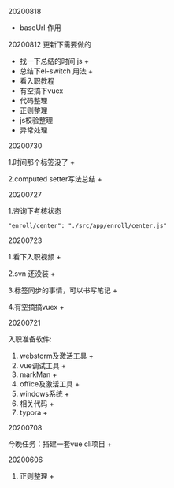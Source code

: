 20200818

- baseUrl 作用



20200812 更新下需要做的

- 找一下总结的时间 js  +
- 总结下el-switch 用法 +
- 看入职教程
- 有空搞下vuex
- 代码整理
- 正则整理
- js校验整理
- 异常处理



20200730

1.时间那个标签没了 +

2.computed setter写法总结 +

20200727

1.咨询下考核状态

```
"enroll/center": "./src/app/enroll/center.js"
```

20200723

1.看下入职视频 + 

2.svn 还没装  + 

3.标签同步的事情，可以书写笔记 + 

4.有空搞搞vuex  +



20200721

入职准备软件:

1. webstorm及激活工具 +
2. vue调试工具 +
3. markMan + 
4. office及激活工具 +
5. windows系统 +
6. 相关代码 +
7. typora +



20200708

今晚任务：搭建一套vue cli项目 +



20200606

1. 正则整理 +


